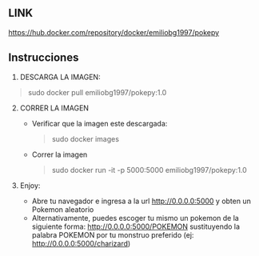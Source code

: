 ## LINK
https://hub.docker.com/repository/docker/emiliobg1997/pokepy
## Instrucciones
   1. DESCARGA LA IMAGEN:

   > sudo docker pull emiliobg1997/pokepy:1.0

   2. CORRER LA IMAGEN
       - Verificar que la imagen este descargada:
           > sudo docker images
        - Correr la imagen
           > sudo docker run -it -p 5000:5000 emiliobg1997/pokepy:1.0

   3. Enjoy:
       - Abre tu navegador e ingresa a la url http://0.0.0.0:5000 y obten un Pokemon aleatorio
       - Alternativamente, puedes escoger tu mismo un pokemon de la siguiente forma: http://0.0.0.0:5000/POKEMON
        sustituyendo la palabra POKEMON por tu monstruo preferido (ej: http://0.0.0.0:5000/charizard)


